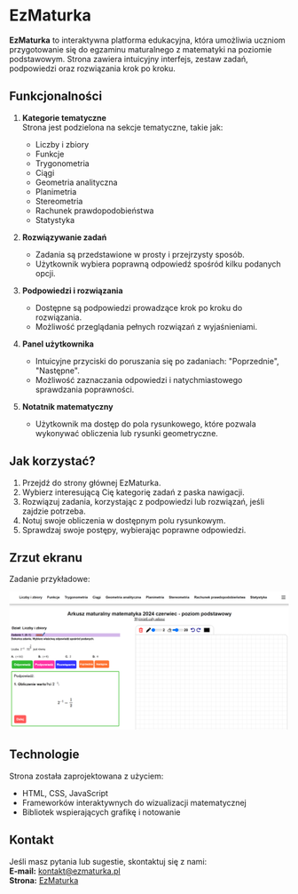 
# EzMaturka

**EzMaturka** to interaktywna platforma edukacyjna, która umożliwia uczniom przygotowanie się do egzaminu maturalnego z matematyki na poziomie podstawowym. Strona zawiera intuicyjny interfejs, zestaw zadań, podpowiedzi oraz rozwiązania krok po kroku.

<h2>Funkcjonalności</h2>

1. **Kategorie tematyczne**  
   Strona jest podzielona na sekcje tematyczne, takie jak:  
   - Liczby i zbiory  
   - Funkcje  
   - Trygonometria  
   - Ciągi  
   - Geometria analityczna  
   - Planimetria  
   - Stereometria  
   - Rachunek prawdopodobieństwa  
   - Statystyka  

2. **Rozwiązywanie zadań**  
   - Zadania są przedstawione w prosty i przejrzysty sposób.  
   - Użytkownik wybiera poprawną odpowiedź spośród kilku podanych opcji.  

3. **Podpowiedzi i rozwiązania**  
   - Dostępne są podpowiedzi prowadzące krok po kroku do rozwiązania.  
   - Możliwość przeglądania pełnych rozwiązań z wyjaśnieniami.  

4. **Panel użytkownika**  
   - Intuicyjne przyciski do poruszania się po zadaniach: "Poprzednie", "Następne".  
   - Możliwość zaznaczania odpowiedzi i natychmiastowego sprawdzania poprawności.

5. **Notatnik matematyczny**  
   - Użytkownik ma dostęp do pola rysunkowego, które pozwala wykonywać obliczenia lub rysunki geometryczne.  

<h2>Jak korzystać?</h2>

1. Przejdź do strony głównej EzMaturka.  
2. Wybierz interesującą Cię kategorię zadań z paska nawigacji.  
3. Rozwiązuj zadania, korzystając z podpowiedzi lub rozwiązań, jeśli zajdzie potrzeba.  
4. Notuj swoje obliczenia w dostępnym polu rysunkowym.  
5. Sprawdzaj swoje postępy, wybierając poprawne odpowiedzi.

<h2>Zrzut ekranu</h2>

Zadanie przykładowe:  

![Przykładowy widok strony z zadaniem](image.png)

<h2>Technologie</h2>

Strona została zaprojektowana z użyciem:  
- HTML, CSS, JavaScript  
- Frameworków interaktywnych do wizualizacji matematycznej  
- Bibliotek wspierających grafikę i notowanie  

<h2>Kontakt</h2>

Jeśli masz pytania lub sugestie, skontaktuj się z nami:  
**E-mail:** kontakt@ezmaturka.pl  
**Strona:** [EzMaturka](https://www.ezmaturka.pl)  
